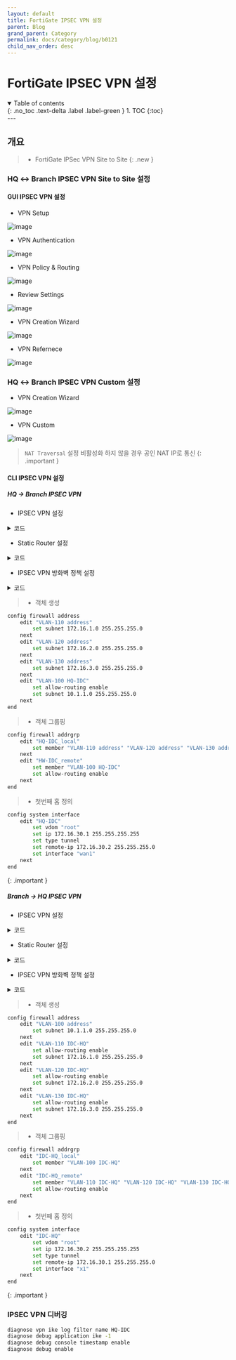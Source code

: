 ```yaml
---
layout: default
title: FortiGate IPSEC VPN 설정
parent: Blog
grand_parent: Category
permalink: docs/category/blog/b0121
child_nav_order: desc
---
```

# FortiGate IPSEC VPN 설정
<details open markdown="block">
  <summary>
    Table of contents
  </summary>
  {: .no_toc .text-delta .label .label-green }
1. TOC
{:toc}
</details>
---

## 개요

> - FortiGate IPSec VPN Site to Site
{: .new }

### HQ ↔︎ Branch IPSEC VPN  Site to Site 설정

#### GUI IPSEC VPN 설정

- VPN Setup 

![image](https://github.com/heaths2/heaths2.github.io/assets/36792594/37dbe149-1d23-488d-845b-0169631b9e36)

- VPN Authentication

![image](https://github.com/heaths2/heaths2.github.io/assets/36792594/7bdd4f58-9a69-414d-b454-859a299b1c53)

- VPN Policy & Routing

![image](https://github.com/heaths2/heaths2.github.io/assets/36792594/169babe1-c86e-4e97-a386-1bcb6f4067ff)

- Review Settings

![image](https://github.com/heaths2/heaths2.github.io/assets/36792594/d43f1e23-c311-456c-b865-fb7f15e38bf9)

- VPN Creation Wizard

![image](https://github.com/heaths2/heaths2.github.io/assets/36792594/ad5197c7-689a-4d03-9c38-342f7d7b7afe)

- VPN Refernece

![image](https://github.com/heaths2/heaths2.github.io/assets/36792594/5e18e2ba-ccd5-49d4-8650-c0c8b936a999)

### HQ ↔︎ Branch IPSEC VPN Custom 설정

- VPN Creation Wizard

![image](https://github.com/heaths2/heaths2.github.io/assets/36792594/4587b8f7-53e9-4888-a317-e367c54a14b0)

- VPN Custom

![image](https://github.com/heaths2/heaths2.github.io/assets/36792594/cc6f2f7b-e003-4456-ac89-a69b4b25b32f)

> `NAT Traversal` 설정 비활성화 하지 않을 경우 공인 NAT IP로 통신
{: .important }

#### CLI IPSEC VPN 설정

##### HQ → Branch IPSEC VPN

- IPSEC VPN 설정

<details markdown="block">
  <summary>
    코드
  </summary>
  {: .text-delta .label .label-green }
  
```bash
config vpn ipsec phase1-interface
    edit "HQ-IDC"
        set interface "wan1"
        set ike-version 2
        set peertype any
        set net-device disable
        set proposal aes256-sha256
        set dhgrp 14
        set nattraversal disable
        set remote-gw 166.166.166.1
        set psksecret qwer1234
    next
end
config vpn ipsec phase2-interface
    edit "HQ-IDC"
        set phase1name "HQ-IDC"
        set proposal aes256-sha256
        set dhgrp 14
        set auto-negotiate enable
        set src-addr-type name
        set dst-addr-type name
        set keylifeseconds 3600
        set src-name "HQ-IDC_local"
        set dst-name "HQ-IDC_remote"
    next
end
```

</details>

- Static Router 설정

<details markdown="block">
  <summary>
    코드
  </summary>
  {: .text-delta .label .label-green }

```bash
config router static
    edit 2
        set device "HQ-IDC"
        set dstaddr "HQ-IDC_remote"
    next
    edit 3
        set distance 254
        set blackhole enable
        set dstaddr "HQ-IDC_remote"
    next
end
```

</details>

- IPSEC VPN 방화벽 정책 설정

<details markdown="block">
  <summary>
    코드
  </summary>
  {: .text-delta .label .label-green }

```bash
config firewall policy
    edit 11
        set srcintf "HQ-IDC"
        set dstintf "Secure"
        set action accept
        set srcaddr "HQ-IDC_remote"
        set dstaddr "HQ-IDC_local"
        set schedule "always"
        set service "ALL"
        set logtraffic all
    next
    edit 12
        set srcintf "Secure"
        set dstintf "HQ-IDC"
        set action accept
        set srcaddr "HQ-IDC_local"
        set dstaddr "HQ-IDC_remote"
        set schedule "always"
        set service "ALL"
        set logtraffic all
    next
end
```

</details>

> - 객체 생성
```bash
config firewall address
    edit "VLAN-110 address"
        set subnet 172.16.1.0 255.255.255.0
    next
    edit "VLAN-120 address"
        set subnet 172.16.2.0 255.255.255.0
    next
    edit "VLAN-130 address"
        set subnet 172.16.3.0 255.255.255.0
    next
    edit "VLAN-100 HQ-IDC"
        set allow-routing enable
        set subnet 10.1.1.0 255.255.255.0
    next
end
```
> - 객체 그룹핑
```bash
config firewall addrgrp
    edit "HQ-IDC_local"
        set member "VLAN-110 address" "VLAN-120 address" "VLAN-130 address"
    next
    edit "HW-IDC_remote"
        set member "VLAN-100 HQ-IDC"
        set allow-routing enable
    next
end
```
>
> - 첫번째 홉 정의
```bash
config system interface
    edit "HQ-IDC"
        set vdom "root"
        set ip 172.16.30.1 255.255.255.255
        set type tunnel
        set remote-ip 172.16.30.2 255.255.255.0
        set interface "wan1"
    next
end
```
>
>
{: .important }

##### Branch → HQ IPSEC VPN

- IPSEC VPN 설정

<details markdown="block">
  <summary>
    코드
  </summary>
  {: .text-delta .label .label-green }
  
```bash
config vpn ipsec phase1-interface
    edit "IDC-HQ"
        set interface "x1"
        set ike-version 2
        set peertype any
        set net-device disable
        set proposal aes256-sha256
        set dhgrp 14
        set nattraversal disable
        set remote-gw 177.177.177.1
        set psksecret qwer1234
    next
end
config vpn ipsec phase2-interface
    edit "IDC-HQ"
        set phase1name "IDC-HQ"
        set proposal aes256-sha256
        set dhgrp 14
        set auto-negotiate enable
        set src-addr-type name
        set dst-addr-type name
        set keylifeseconds 3600
        set src-name "IDC-HQ_local"
        set dst-name "IDC-HQ_remote"
    next
end
```

</details>

- Static Router 설정

<details markdown="block">
  <summary>
    코드
  </summary>
  {: .text-delta .label .label-green }

```bash
config router static
    edit 11
        set device "IDC-HQ"
        set dstaddr "IDC-HQ_remote"
    next
    edit 12
        set distance 254
        set blackhole enable
        set dstaddr "IDC-HQ_remote"
    next
end
```

</details>

- IPSEC VPN 방화벽 정책 설정

<details markdown="block">
  <summary>
    코드
  </summary>
  {: .text-delta .label .label-green }

```bash
config firewall policy
    edit 11
        set srcintf "IDC-HQ"
        set dstintf "Secure"
        set action accept
        set srcaddr "IDC-HQ_remote"
        set dstaddr "IDC-HQ_local"
        set schedule "always"
        set service "ALL"
        set logtraffic all
    next
    edit 12
        set srcintf "Secure"
        set dstintf "IDC-HQ"
        set action accept
        set srcaddr "IDC-HQ_local"
        set dstaddr "IDC-HQ_remote"
        set schedule "always"
        set service "ALL"
        set logtraffic all
    next
end
```

</details>


> - 객체 생성
```bash
config firewall address
    edit "VLAN-100 address"
        set subnet 10.1.1.0 255.255.255.0
    next
    edit "VLAN-110 IDC-HQ"
        set allow-routing enable
        set subnet 172.16.1.0 255.255.255.0
    next
    edit "VLAN-120 IDC-HQ"
        set allow-routing enable
        set subnet 172.16.2.0 255.255.255.0
    next
    edit "VLAN-130 IDC-HQ"
        set allow-routing enable
        set subnet 172.16.3.0 255.255.255.0
    next
end
```
> - 객체 그룹핑
```bash
config firewall addrgrp
    edit "IDC-HQ_local"
        set member "VLAN-100 IDC-HQ"
    next
    edit "IDC-HQ_remote"
        set member "VLAN-110 IDC-HQ" "VLAN-120 IDC-HQ" "VLAN-130 IDC-HQ"
        set allow-routing enable
    next
end
```
> - 첫번째 홉 정의
```bash
config system interface
    edit "IDC-HQ"
        set vdom "root"
        set ip 172.16.30.2 255.255.255.255
        set type tunnel
        set remote-ip 172.16.30.1 255.255.255.0
        set interface "x1"
    next
end
```
>
{: .important }


### IPSEC VPN 디버깅

```bash
diagnose vpn ike log filter name HQ-IDC
diagnose debug application ike -1
diagnose debug console timestamp enable
diagnose debug enable
```
